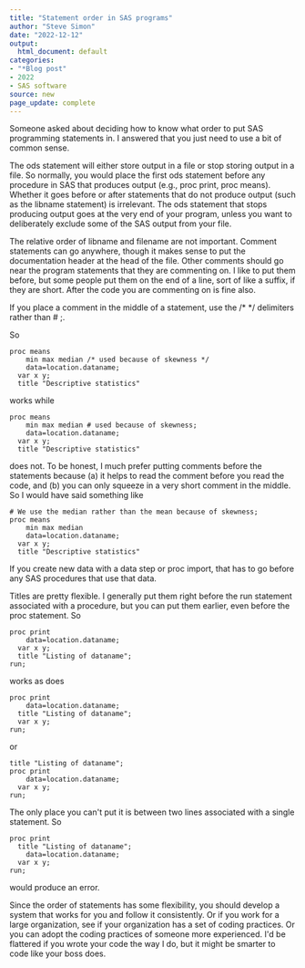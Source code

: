 ```yaml
---
title: "Statement order in SAS programs"
author: "Steve Simon"
date: "2022-12-12"
output:
  html_document: default
categories: 
- "*Blog post"
- 2022
- SAS software
source: new
page_update: complete
---
```


Someone asked about deciding how to know what order to put SAS programming statements in. I answered that you just need to use a bit of common sense.

<!---more--->

The ods statement will either store output in a file or stop storing output in a file. So normally, you would place the first ods statement before any procedure in SAS that produces output (e.g., proc print, proc means). Whether it goes before or after statements that do not produce output (such as the libname statement) is irrelevant. The ods statement that stops producing output goes at the very end of your program, unless you want to deliberately exclude some of the SAS output from your file.

The relative order of libname and filename are not important. Comment statements can go anywhere, though it makes sense to put the documentation header at the head of the file. Other comments should go near the program statements that they are commenting on. I like to put them before, but some people put them on the end of a line, sort of like a suffix, if they are short. After the code you are commenting on is fine also.

If you place a comment in the middle of a statement, use the /* */ delimiters rather than # ;.

So

```
proc means
    min max median /* used because of skewness */
    data=location.dataname;
  var x y;
  title "Descriptive statistics"
```

works while

```
proc means
    min max median # used because of skewness;
    data=location.dataname;
  var x y;
  title "Descriptive statistics"
```

does not. To be honest, I much prefer putting comments before the statements because (a) it helps to read the comment before you read the code, and (b) you can only squeeze in a very short comment in the middle. So I would have said something like

```
# We use the median rather than the mean because of skewness;
proc means
    min max median 
    data=location.dataname;
  var x y;
  title "Descriptive statistics"
```

If you create new data with a data step or proc import, that has to go before any SAS procedures that use that data.

Titles are pretty flexible. I generally put them right before the run statement associated with a procedure, but you can put them earlier, even before the proc statement. So

```
proc print
    data=location.dataname;
  var x y;
  title "Listing of dataname";
run;
```

works as does

```
proc print
    data=location.dataname;
  title "Listing of dataname";
  var x y;
run;
```

or

```
title "Listing of dataname";
proc print
    data=location.dataname;
  var x y;
run;
```

The only place you can't put it is between two lines associated with a single statement. So

```
proc print
  title "Listing of dataname";
    data=location.dataname;
  var x y;
run;
```

would produce an error.

Since the order of statements has some flexibility, you should develop a system that works for you and follow it consistently. Or if you work for a large organization, see if your organization has a set of coding practices. Or you can adopt the coding practices of someone more experienced. I'd be flattered if you wrote your code the way I do, but it might be smarter to code like your boss does.
